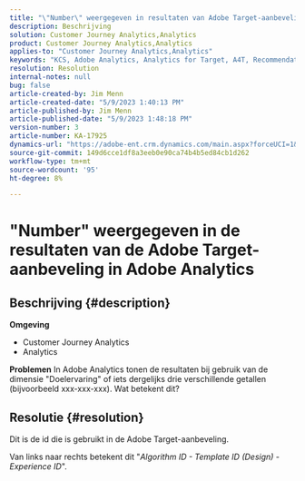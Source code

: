 ```yaml
---
title: "\"Number\" weergegeven in resultaten van Adobe Target-aanbevelingen in Adobe Analytics"
description: Beschrijving
solution: Customer Journey Analytics,Analytics
product: Customer Journey Analytics,Analytics
applies-to: "Customer Journey Analytics,Analytics"
keywords: "KCS, Adobe Analytics, Analytics for Target, A4T, Recommendation, FAQ, Adobe Target, number, results, display"
resolution: Resolution
internal-notes: null
bug: false
article-created-by: Jim Menn
article-created-date: "5/9/2023 1:40:13 PM"
article-published-by: Jim Menn
article-published-date: "5/9/2023 1:48:18 PM"
version-number: 3
article-number: KA-17925
dynamics-url: "https://adobe-ent.crm.dynamics.com/main.aspx?forceUCI=1&pagetype=entityrecord&etn=knowledgearticle&id=65f83d05-6fee-ed11-8849-6045bd006b3d"
source-git-commit: 149d6cce1df8a3eeb0e90ca74b4b5ed84cb1d262
workflow-type: tm+mt
source-wordcount: '95'
ht-degree: 8%

---
```


# &quot;Number&quot; weergegeven in de resultaten van de Adobe Target-aanbeveling in Adobe Analytics

## Beschrijving {#description}

<b>Omgeving</b>
- Customer Journey Analytics
- Analytics




<b>Problemen</b>
In Adobe Analytics tonen de resultaten bij gebruik van de dimensie &quot;Doelervaring&quot; of iets dergelijks drie verschillende getallen (bijvoorbeeld xxx-xxx-xxx).
Wat betekent dit?


## Resolutie {#resolution}


Dit is de id die is gebruikt in de Adobe Target-aanbeveling.

Van links naar rechts betekent dit &quot;*Algorithm ID - Template ID (Design) - Experience ID*&quot;.
